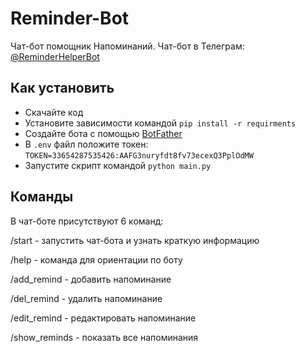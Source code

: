 # Reminder-Bot
Чат-бот помощник Напоминаний. Чат-бот в Телеграм: [@ReminderHelperBot](https://t.me/ReminderHelperBot)

## Как установить

- Скачайте код
- Установите зависимости командой `pip install -r requirments`
- Создайте бота с помощью [BotFather](https://t.me/BotFather)
- В `.env` файл положите токен: `TOKEN=33654287535426:AAFG3nuryfdt8fv73ecexQ3PplOdMW`
- Запустите скрипт командой `python main.py`

## Команды
В чат-боте присутствуют 6 команд:

/start - запустить чат-бота и узнать краткую информацию

/help - команда для ориентации по боту

/add_remind - добавить напоминание

/del_remind - удалить напоминание

/edit_remind - редактировать напоминание

/show_reminds - показать все напоминания
